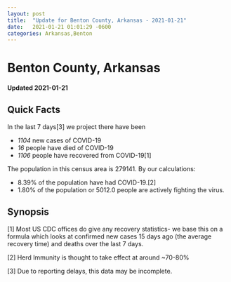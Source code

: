 ```yaml
---
layout: post
title:  "Update for Benton County, Arkansas - 2021-01-21"
date:   2021-01-21 01:01:29 -0600
categories: Arkansas,Benton
---
```


# Benton County, Arkansas
#### Updated 2021-01-21

## Quick Facts

In the last 7 days[3] we project there have been
- *1104* new cases of COVID-19
- *16* people have died of COVID-19
- *1106* people have recovered from COVID-19[1]

The population in this census area is 279141. By our calculations:
- 8.39% of the population have had COVID-19.[2]
- 1.80% of the population or 5012.0 people are actively fighting the virus.

## Synopsis




[1] Most US CDC offices do give any recovery statistics- we base this on a formula which looks at confirmed new cases
15 days ago (the average recovery time) and deaths over the last 7 days.

[2] Herd Immunity is thought to take effect at around ~70-80%

[3] Due to reporting delays, this data may be incomplete.
 
    